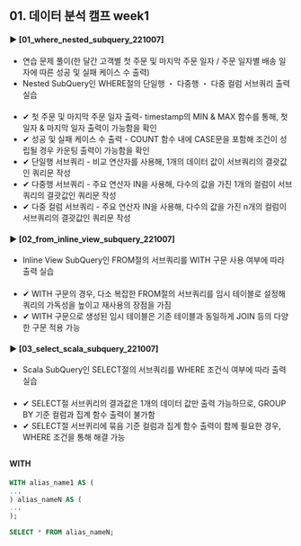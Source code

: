 ####  
## 01. 데이터 분석 캠프 week1
#### ► [01_where_nested_subquery_221007]  
- 연습 문제 풀이(한 달간 고객별 첫 주문 및 마지막 주문 일자 / 주문 일자별 배송 일자에 따른 성공 및 실패 케이스 수 출력)
- Nested SubQuery인 WHERE절의 단일행 ・ 다중행 ・ 다중 컬럼 서브쿼리 출력 실습 
####  
- ✔︎ 첫 주문 및 마지막 주문 일자 출력- timestamp의 MIN & MAX 함수를 통해, 첫 일자 & 마지막 일자 출력이 가능함을 확인
- ✔︎ 성공 및 실패 케이스 수 출력 - COUNT 함수 내에 CASE문을 포함해 조건이 성립될 경우 카운팅 출력이 가능함을 확인
- ✔︎ 단일행 서브쿼리 - 비교 연산자를 사용해, 1개의 데이터 값이 서브쿼리의 결괏값인 쿼리문 작성
- ✔︎ 다중행 서브쿼리 - 주요 연산자 IN을 사용해, 다수의 값을 가진 1개의 컬럼이 서브쿼리의 결괏값인 쿼리문 작성
- ✔︎ 다중 컬럼 서브쿼리 - 주요 연산자 IN을 사용해, 다수의 값을 가진 n개의 컬럼이 서브쿼리의 결괏값인 쿼리문 작성
#### ► [02_from_inline_view_subquery_221007]  
- Inline View SubQuery인 FROM절의 서브쿼리를 WITH 구문 사용 여부에 따라 출력 실습
####  
- ✔︎ WITH 구문의 경우, 다소 복잡한 FROM절의 서브쿼리를 임시 테이블로 설정해 쿼리의 가독성을 높이고 재사용의 장점을 가짐
- ✔︎ WITH 구문으로 생성된 임시 테이블은 기존 테이블과 동일하게 JOIN 등의 다양한 구문 적용 가능
#### ► [03_select_scala_subquery_221007]  
- Scala SubQuery인 SELECT절의 서브쿼리를 WHERE 조건식 여부에 따라 출력 실습
####  
- ✔︎ SELECT절 서브퀴리의 결과값은 1개의 데이터 값만 출력 가능하므로, GROUP BY 기준 컬럼과 집계 함수 출력이 불가함
- ✔︎ SELECT절 서브퀴리에 묶음 기준 컬럼과 집계 함수 출력이 함께 필요한 경우, WHERE 조건을 통해 해결 가능
##
####  WITH
``` SQL
WITH alias_name1 AS (
...
) alias_nameN AS (
...
);

SELECT * FROM alias_nameN;
```
####
